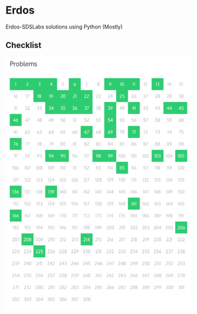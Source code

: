 # Erdos

Erdos-SDSLabs solutions using Python (Mostly)


## Checklist
![alt text](https://raw.githubusercontent.com/navjeet-py/Erdos/main/checklist.png)



